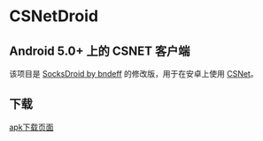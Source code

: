 CSNetDroid
==========

## Android 5.0+ 上的 CSNET 客户端

该项目是 [SocksDroid by bndeff](https://github.com/bndeff/socksdroid) 的修改版，用于在安卓上使用 [CSNet](https://csnet.aite.xyz/)。

## 下载

[apk下载页面](app/release)
